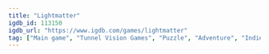 ```yaml
---
title: "Lightmatter"
igdb_id: 113150
igdb_url: "https://www.igdb.com/games/lightmatter"
tag: ["Main game", "Tunnel Vision Games", "Puzzle", "Adventure", "Indie", "Single player", "First person", "Science fiction"]
---
```

